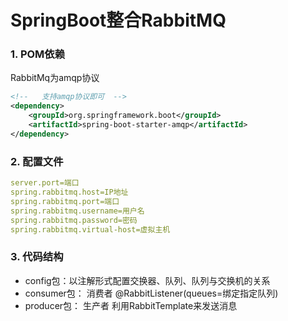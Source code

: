 # SpringBoot整合RabbitMQ

### 1. POM依赖

RabbitMq为amqp协议

```xml
<!--   支持amqp协议即可  -->
<dependency>
    <groupId>org.springframework.boot</groupId>
    <artifactId>spring-boot-starter-amqp</artifactId>
</dependency>
```

### 2. 配置文件


```yml
server.port=端口
spring.rabbitmq.host=IP地址
spring.rabbitmq.port=端口
spring.rabbitmq.username=用户名
spring.rabbitmq.password=密码
spring.rabbitmq.virtual-host=虚拟主机

```
### 3. 代码结构

- config包：以注解形式配置交换器、队列、队列与交换机的关系
- consumer包： 消费者 @RabbitListener(queues=绑定指定队列)
- producer包： 生产者 利用RabbitTemplate来发送消息